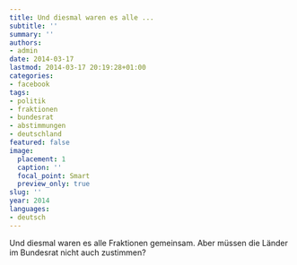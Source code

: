 ```yaml
---
title: Und diesmal waren es alle ...
subtitle: ''
summary: ''
authors:
- admin
date: 2014-03-17
lastmod: 2014-03-17 20:19:28+01:00
categories:
- facebook
tags:
- politik
- fraktionen
- bundesrat
- abstimmungen
- deutschland
featured: false
image:
  placement: 1
  caption: ''
  focal_point: Smart
  preview_only: true
slug: ''
year: 2014
languages:
- deutsch
---
```


Und diesmal waren es alle Fraktionen gemeinsam. Aber müssen die Länder im Bundesrat nicht auch zustimmen?